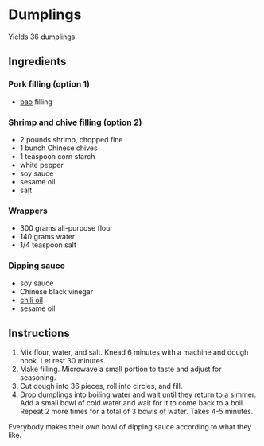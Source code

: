 # Dumplings

Yields 36 dumplings

## Ingredients

### Pork filling (option 1)
- [bao](pan-fried-baozi.md) filling

### Shrimp and chive filling (option 2)
- 2 pounds shrimp, chopped fine
- 1 bunch Chinese chives
- 1 teaspoon corn starch
- white pepper
- soy sauce
- sesame oil
- salt

### Wrappers
- 300 grams all-purpose flour
- 140 grams water
- 1/4 teaspoon salt

### Dipping sauce
- soy sauce
- Chinese black vinegar
- [chili oil](chili-oil.md)
- sesame oil

## Instructions

1. Mix flour, water, and salt. Knead 6 minutes with a machine and dough hook. Let rest 30 minutes.
2. Make filling. Microwave a small portion to taste and adjust for seasoning.
3. Cut dough into 36 pieces, roll into circles, and fill.
4. Drop dumplings into boiling water and wait until they return to a simmer. Add a small bowl of cold water and wait for it to come back to a boil. Repeat 2 more times for a total of 3 bowls of water. Takes 4-5 minutes.

Everybody makes their own bowl of dipping sauce according to what they like.

